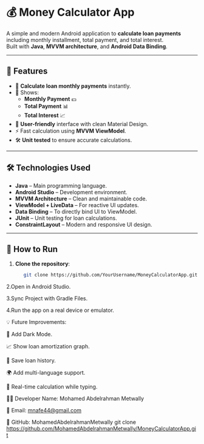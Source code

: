 # 💰 Money Calculator App

A simple and modern Android application to **calculate loan payments** including monthly installment, total payment, and total interest.  
Built with **Java**, **MVVM architecture**, and **Android Data Binding**.

---

## 📌 Features
- 📍 **Calculate loan monthly payments** instantly.
- 🧮 Shows:
  - **Monthly Payment** 💵
  - **Total Payment** 📊
  - **Total Interest** 📈
- 🎯 **User-friendly** interface with clean Material Design.
- ⚡ Fast calculation using **MVVM ViewModel**.
- 🛠 **Unit tested** to ensure accurate calculations.

---

## 🛠 Technologies Used
- **Java** – Main programming language.
- **Android Studio** – Development environment.
- **MVVM Architecture** – Clean and maintainable code.
- **ViewModel + LiveData** – For reactive UI updates.
- **Data Binding** – To directly bind UI to ViewModel.
- **JUnit** – Unit testing for loan calculations.
- **ConstraintLayout** – Modern and responsive UI design.

---

## 🚀 How to Run
1. **Clone the repository**:
   ```bash
      git clone https://github.com/YourUsername/MoneyCalculatorApp.git
2.Open in Android Studio.

3.Sync Project with Gradle Files.

4.Run the app on a real device or emulator.


💡 Future Improvements:

🌙 Add Dark Mode.

📈 Show loan amortization graph.

💾 Save loan history.

🌍 Add multi-language support.

🔄 Real-time calculation while typing.

👨‍💻 Developer
Name: Mohamed Abdelrahman Metwally

📧 Email: mnafe44@gmail.com

🐙 GitHub: MohamedAbdelrahmanMetwally
   git clone https://github.com/MohamedAbdelrahmanMetwally/MoneyCalculatorApp.git


